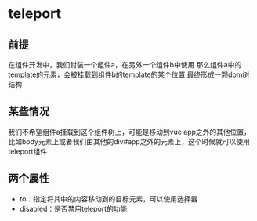 # teleport

## 前提
在组件开发中，我们封装一个组件a，在另外一个组件b中使用
那么组件a中的template的元素，会被挂载到组件b的template的某个位置
最终形成一颗dom树结构

## 某些情况
我们不希望组件a挂载到这个组件树上，可能是移动到vue app之外的其他位置，比如body元素上或者我们由其他的div#app之外的元素上，这个时候就可以使用teleport组件

## 两个属性
- to：指定将其中的内容移动到的目标元素，可以使用选择器
- disabled：是否禁用teleport的功能